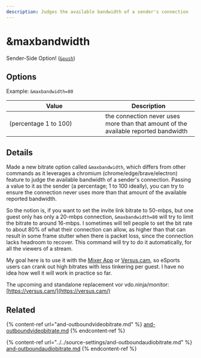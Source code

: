 ```yaml
---
description: Judges the available bandwidth of a sender's connection
---
```


# \&maxbandwidth

Sender-Side Option! ([`&push`](../../source-settings/push.md))

## Options

Example: `&maxbandwidth=80`

<table><thead><tr><th width="241">Value</th><th>Description</th></tr></thead><tbody><tr><td>(percentage 1 to 100)</td><td>the connection never uses more than that amount of the available reported bandwidth</td></tr></tbody></table>

## Details

Made a new bitrate option called `&maxbandwidth`, which differs from other commands as it leverages a chromium (chrome/edge/brave/electron) feature to judge the available bandwidth of a sender's connection. Passing a value to it as the sender (a percentage; 1 to 100 ideally), you can try to ensure the connection never uses more than that amount of the available reported bandwidth.

So the notion is, if you want to set the invite link bitrate to 50-mbps, but one guest only has only a 20-mbps connection, `&maxbandwidth=80` will try to limit the bitrate to around 16-mbps. I sometimes will tell people to set the bit rate to about 80% of what their connection can allow, as higher than that can result in some frame stutter when there is packet loss, since the connection lacks headroom to recover. This command will try to do it automatically, for all the viewers of a stream.

My goal here is to use it with the [Mixer App](../../steves-helper-apps/mixer-app.md) or [Versus.cam](../../steves-helper-apps/versus.cam.md), so eSports users can crank out high bitrates with less tinkering per guest. I have no idea how well it will work in practice so far.

The upcoming and standalone replacement vor vdo.ninja/monitor:\
[https://versus.cam/](https://versus.cam/)

## Related

{% content-ref url="and-outboundvideobitrate.md" %}
[and-outboundvideobitrate.md](and-outboundvideobitrate.md)
{% endcontent-ref %}

{% content-ref url="../../source-settings/and-outboundaudiobitrate.md" %}
[and-outboundaudiobitrate.md](../../source-settings/and-outboundaudiobitrate.md)
{% endcontent-ref %}
